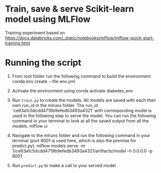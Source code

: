# Train, save & serve Scikit-learn model using MLFlow

Training experiment based on https://docs.databricks.com/_static/notebooks/mlflow/mlflow-quick-start-training.html

# Running the script

1. From root folder run the following command to build the environment
    conda env create --file env.yml

2. Activate the environment using
    conda activate diabetes_env

3. Run `train.py` to create the models. All models are saved with each their own run_id in the mlruns folder. The run_id 'ce63a1c5dcdd4719b9efedb3493a4321' with corresponding model is used in the following step to serve the model. You can run the following command in your terminal to look at all the saved output from all the models: 
    mlflow ui

4. Navigate to the mlruns folder and run the following command in your terminal (port 8001 is used here, which is also the premise for predict.py):
    mlflow models serve -m 1/ce63a1c5dcdd4719b9efedb3493a4321/artifacts/model -h 0.0.0.0 -p 8001

5. Run `predict.py` to make a call to your served model